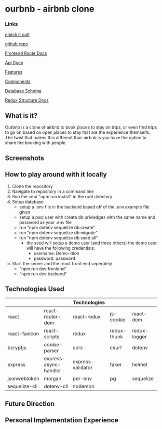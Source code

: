 # ourbnb - airbnb clone

### Links

[check it out!](https://our-bnb.herokuapp.com/)

[github repo](https://github.com/tforde4623/ourBnb)

[Frontend Route Docs](https://github.com/tforde4623/ourbnb/wiki/Frontend-Routes-(React-router))

[Api Docs](https://github.com/tforde4623/ourBnb/wiki/Api-Docs)

[Features](#)

[Components](#)

[Database Schema](https://github.com/tforde4623/ourBnb/wiki/Database-Schema)

[Redux Structure Docs](#)

## What is it?
Ourbnb is a clone of airbnb to book places to stay on trips, or even find trips to go on based on open places to stay that are the experience themselfs. 
The twist that makes this different than airbnb is you have the option to share the booking with people.

## Screenshots

## How to play around with it locally
1. Clone the repository
2. Navigate to repository in a command line
3. Run the cmd "npm run install" in the root directory
4. Setup database
    - setup a .env file in the backend based off of the .env.example file given
    - setup a psql user with create db privledges with the same name and password as your .env file
    - run "npm dotenv sequelize db:create"
    - run "npm dotenv sequelize db:migrate"
    - run "npm dotenv sequelize db:seed:all"
        - the seed will setup a demo user (and three others) the demo user will have the following credentials:
            - username: Demo-lition
            - password: password
5. Start the server and the react front end seperately
    - "npm run dev:frontend"
    - "npm run dev:backend"

## Technologies Used
|               |                       |    Technologies   |             |              |
|---------------|-----------------------|-------------------|-------------|--------------|
| react         | react-router-dom      | react-redux       | js-cookie   | react-dom    |
| react-favicon | react-scripts         | redux             | redux-thunk | redux-logger |
| bcryptjs      | cookie-parser         | cors              | csurf       | dotenv       |
| express       | express-async-handler | express-validator | faker       | helmet       |
| jsonwebtoken  | morgan                | per-env           | pg          | sequelize    |
| sequelize-cli | dotenv-cli            | nodemon           |             |              | 
## Future Direction

## Personal Implementation Experience
